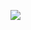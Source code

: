 <a href="https://hits.seeyoufarm.com"><img src="https://hits.seeyoufarm.com/api/count/incr/badge.svg?url=https%3A%2F%2Fgithub.com%2FKYG17&count_bg=%2379C83D&title_bg=%23555555&icon=&icon_color=%23E7E7E7&title=hits&edge_flat=false"/></a>
